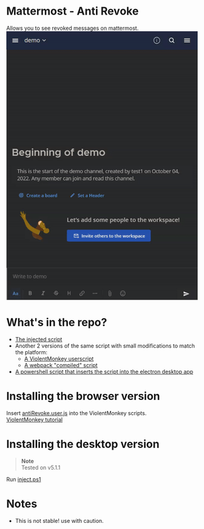 # Mattermost - Anti Revoke
Allows you to see revoked messages on mattermost.
![example](./assets/example.gif)

# What's in the repo?
* [The injected script](./script/antiRevoke.js)
* Another 2 versions of the same script with small modifications to match the platform:
    * [A ViolentMonkey userscript](./userscript/antiRevoke.user.js)
    * [A webpack "compiled" script](./desktop/antiRevoke.js)
* [A powershell script that inserts the script into the electron desktop app](./desktop/inject.ps1)

# Installing the browser version
Insert [antiRevoke.user.js](./userscript/antiRevoke.user.js) into the ViolentMonkey scripts.  
[ViolentMonkey tutorial](https://violentmonkey.github.io/guide/creating-a-userscript/)

# Installing the desktop version
> **Note**  
> Tested on v5.1.1  

Run [inject.ps1](./desktop/inject.ps1)

# Notes
* This is not stable! use with caution.
